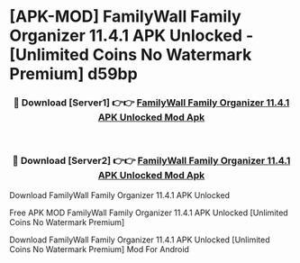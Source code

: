 # [APK-MOD] FamilyWall  Family Organizer 11.4.1 APK Unlocked - [Unlimited Coins No Watermark Premium] d59bp



<div align="center">
<h3>🔴 Download [Server1] 👉👉 <a href="https://momento.my/?title=FamilyWall__Family_Organizer_11.4.1_APK_Unlocked">FamilyWall  Family Organizer 11.4.1 APK Unlocked Mod Apk</a></h3><br>

<h3>🔴 Download [Server2] 👉👉 <a href="https://momento.my/?title=FamilyWall__Family_Organizer_11.4.1_APK_Unlocked">FamilyWall  Family Organizer 11.4.1 APK Unlocked Mod Apk</a></h3>
</div>



Download FamilyWall  Family Organizer 11.4.1 APK Unlocked 

Free APK MOD FamilyWall  Family Organizer 11.4.1 APK Unlocked [Unlimited Coins No Watermark Premium]

Download FamilyWall  Family Organizer 11.4.1 APK Unlocked [Unlimited Coins No Watermark Premium] Mod For Android
